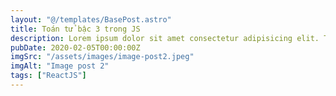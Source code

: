 ```yaml
---
layout: "@/templates/BasePost.astro"
title: Toán tử bậc 3 trong JS
description: Lorem ipsum dolor sit amet consectetur adipisicing elit. Tenetur vero esse non molestias eos excepturi.
pubDate: 2020-02-05T00:00:00Z
imgSrc: "/assets/images/image-post2.jpeg"
imgAlt: "Image post 2"
tags: ["ReactJS"]
---
```

